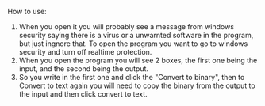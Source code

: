 How to use:
1. When you open it you will probably see a message from windows security saying there is a virus or a unwarnted software in the program, but just ingnore that. To open the program you want to go to windows security and turn off realtime protection.
3. When you open the program you will see 2 boxes, the first one being the input, and the second being the output.
4. So you write in the first one and click the "Convert to binary", then to Convert to text again you will need to copy the binary from the output to the input and then click convert to text.
